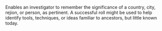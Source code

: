 Enables an investigator to remember the significance of a country, city, rejion, or person, as pertinent. A successful roll might be used to help identify tools, techniques, or ideas familiar to ancestors, but little known today.